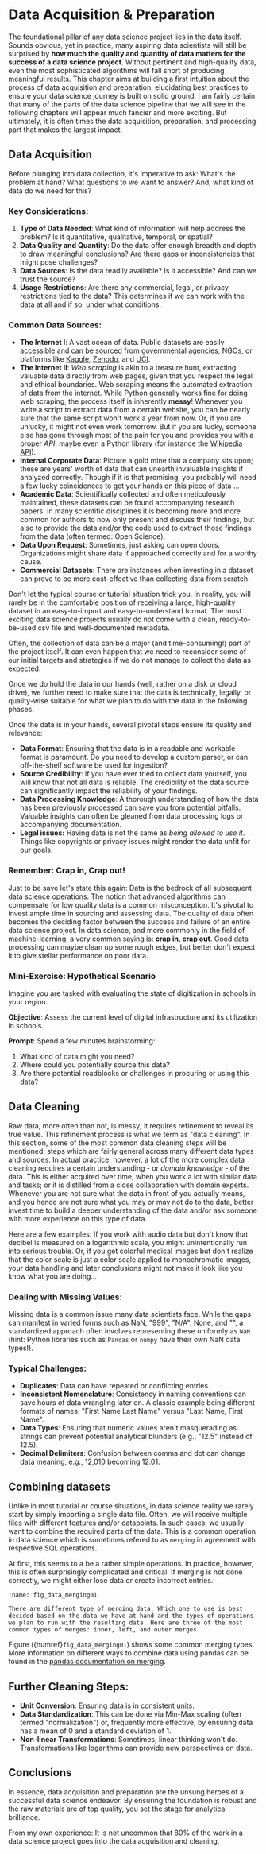 # Data Acquisition & Preparation

The foundational pillar of any data science project lies in the data itself. Sounds obvious, yet in practice, many aspiring data scientists will still be surprised by **how much the quality and quantity of data matters for the success of a data science project**. Without pertinent and high-quality data, even the most sophisticated algorithms will fall short of producing meaningful results. This chapter aims at building a first intuition about the process of data acquisition and preparation, elucidating best practices to ensure your data science journey is built on solid ground. I am fairly certain that many of the parts of the data science pipeline that we will see in the following chapters will appear much fancier and more exciting. But ultimately, it is often times the data acquisition, preparation, and processing part that makes the largest impact. 

## Data Acquisition

Before plunging into data collection, it's imperative to ask: What's the problem at hand? What questions to we want to answer? And, what kind of data do we need for this?

### Key Considerations:

1. **Type of Data Needed**: What kind of information will help address the problem? Is it quantitative, qualitative, temporal, or spatial?
2. **Data Quality and Quantity**: Do the data offer enough breadth and depth to draw meaningful conclusions? Are there gaps or inconsistencies that might pose challenges?
3. **Data Sources**: Is the data readily available? Is it accessible? And can we trust the source?
4. **Usage Restrictions**: Are there any commercial, legal, or privacy restrictions tied to the data? This determines if we can work with the data at all and if so, under what conditions.

### Common Data Sources:

- **The Internet I**: A vast ocean of data. Public datasets are easily accessible and can be sourced from governmental agencies, NGOs, or platforms like [Kaggle](https://www.kaggle.com/), [Zenodo](https://zenodo.org/), and [UCI](https://archive.ics.uci.edu/).
- **The Internet II**: *Web scraping* is akin to a treasure hunt, extracting valuable data directly from web pages, given that you respect the legal and ethical boundaries.
  Web scraping means the automated extraction of data from the internet. While Python generally works fine for doing web scraping, the process itself is inherently **messy**! Whenever you write a script to extract data from a certain website, you can be nearly sure that the same script won't work a year from now. Or, if you are unlucky, it might not even work tomorrow.
  But if you are lucky, someone else has gone through most of the pain for you and provides you with a proper *API*, maybe even a Python library (for instance the [Wikipedia API](https://github.com/martin-majlis/Wikipedia-API)).
- **Internal Corporate Data**: Picture a gold mine that a company sits upon; these are years' worth of data that can unearth invaluable insights if analyzed correctly. Though if it is that promising, you probably will need a few lucky coincidences to get your hands on this piece of data ...
- **Academic Data**: Scientifically collected and often meticulously maintained, these datasets can be found accompanying research papers. In many scientific disciplines it is becoming more and more common for authors to now only present and discuss their findings, but also to provide the data and/or the code used to extract those findings from the data (often termed: Open Science).
- **Data Upon Request**: Sometimes, just asking can open doors. Organizations might share data if approached correctly and for a worthy cause.
- **Commercial Datasets**: There are instances when investing in a dataset can prove to be more cost-effective than collecting data from scratch.

Don't let the typical course or tutorial situation trick you. In reality, you will rarely be in the comfortable position of receiving a large, high-quality dataset in an easy-to-import and easy-to-understand format. The most exciting data science projects usually do not come with a clean, ready-to-be-used csv file and well-documented metadata. 

Often, the collection of data can be a major (and time-consuming!) part of the project itself. It can even happen that we need to reconsider some of our initial targets and strategies if we do not manage to collect the data as expected. 

Once we do hold the data in our hands (well, rather on a disk or cloud drive), we further need to make sure that the data is technically, legally, or quality-wise suitable for what we plan to do with the data in the following phases. 

Once the data is in your hands, several pivotal steps ensure its quality and relevance:

- **Data Format**: Ensuring that the data is in a readable and workable format is paramount. Do you need to develop a custom parser, or can off-the-shelf software be used for ingestion?
- **Source Credibility**: If you have ever tried to collect data yourself, you will know that not all data is reliable. The credibility of the data source can significantly impact the reliability of your findings.
- **Data Processing Knowledge**: A thorough understanding of how the data has been previously processed can save you from potential pitfalls. Valuable insights can often be gleaned from data processing logs or accompanying documentation.
- **Legal issues:** Having data is not the same as *being allowed to use it*. Things like copyrights or privacy issues might render the data unfit for our goals.

### Remember: Crap in, Crap out!

Just to be save let's state this again: Data is the bedrock of all subsequent data science operations. The notion that advanced algorithms can compensate for low quality data is a common misconception. It's pivotal to invest ample time in sourcing and assessing data. The quality of data often becomes the deciding factor between the success and failure of an entire data science project.
In data science, and more commonly in the field of machine-learning, a very common saying is: **crap in, crap out**. Good data processing can maybe clean up some rough edges, but better don't expect it to give stellar performance on poor data.

### **Mini-Exercise: Hypothetical Scenario**

Imagine you are tasked with evaluating the state of digitization in schools in your region.

**Objective**: Assess the current level of digital infrastructure and its utilization in schools.

**Prompt**: Spend a few minutes brainstorming:

1. What kind of data might you need?
2. Where could you potentially source this data?
3. Are there potential roadblocks or challenges in procuring or using this data?

## Data Cleaning

Raw data, more often than not, is messy; it requires refinement to reveal its true value. This refinement process is what we term as "data cleaning". In this section, some of the most common data cleaning steps will be mentioned; steps which are fairly general across many different data types and sources. In actual practice, however, a lot of the more complex data cleaning requires a certain understanding - or *domain knowledge* - of the data. This is either acquired over time, when you work a lot with similar data and tasks; or it is distilled from a close collaboration with domain experts. Whenever you are not sure what the data in front of you actually means, and you hence are not sure what you may or may not do to the data, better invest time to build a deeper understanding of the data and/or ask someone with more experience on this type of data. 

Here are a few examples: If you work with audio data but don't know that decibel is measured on a logarithmic scale, you might unintentionally run into serious trouble. Or, if you get colorful medical images but don't realize that the color scale is just a color scale applied to monochromatic images, your data handling and later conclusions might not make it look like you know what you are doing... 

### Dealing with Missing Values:

Missing data is a common issue many data scientists face. While the gaps can manifest in varied forms such as NaN, "999", "N/A", None, and "", a standardized approach often involves representing these uniformly as `NaN` (hint: Python libraries such as `Pandas` or `numpy` have their own NaN data types!).

### Typical Challenges:

- **Duplicates**: Data can have repeated or conflicting entries.
- **Inconsistent Nomenclature**: Consistency in naming conventions can save hours of data wrangling later on. A classic example being different formats of names. "First Name Last Name" versus "Last Name, First Name".
- **Data Types**: Ensuring that numeric values aren't masquerading as strings can prevent potential analytical blunders (e.g., "12.5" instead of 12.5).
- **Decimal Delimiters**: Confusion between comma and dot can change data meaning, e.g., 12,010 becoming 12.01.

## Combining datasets

Unlike in most tutorial or course situations, in data science reality we rarely start by simply importing a single data file. Often, we will receive multiple files with different features and/or datapoints. In such cases, we usually want to combine the required parts of the data. This is a common operation in data science which is sometimes refered to as `merging` in agreement with respective SQL operations.

At first, this seems to a be a rather simple operations. In practice, however, this is often surprisingly complicated and critical. If merging is not done correctly, we might either lose data or create incorrect entries.

```{figure} ../images/fig_data_merging_types.png
:name: fig_data_merging01

There are different type of merging data. Which one to use is best decided based on the data we have at hand and the types of operations we plan to run with the resulting data. Here are three of the most common types of merges: inner, left, and outer merges.
```

Figure ({numref}`fig_data_merging01`) shows some common merging types. More information on different ways to combine data using pandas can be found in the [pandas documentation on merging](https://pandas.pydata.org/pandas-docs/stable/user_guide/merging.html). 



## Further Cleaning Steps:

- **Unit Conversion**: Ensuring data is in consistent units.
- **Data Standardization**: This can be done via Min-Max scaling (often termed "normalization") or, frequently more effective, by ensuring data has a mean of 0 and a standard deviation of 1.
- **Non-linear Transformations**: Sometimes, linear thinking won't do. Transformations like logarithms can provide new perspectives on data.

## Conclusions

In essence, data acquisition and preparation are the unsung heroes of a successful data science endeavor. By ensuring the foundation is robust and the raw materials are of top quality, you set the stage for analytical brilliance.

From my own experience: It is not uncommon that 80% of the work in a data science project goes into the data acquisition and cleaning.